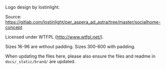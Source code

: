 Logo design by lostinlight.

Source: https://gitlab.com/lostinlight/per_aspera_ad_astra/tree/master/socialhome-concept

Licensed under WTFPL (http://www.wtfpl.net/).

Sizes 16-96 are without padding. Sizes 300-600 with padding.

When updating the files here, please also ensure the files and readme in `docs/_static/brand/` are updated.
